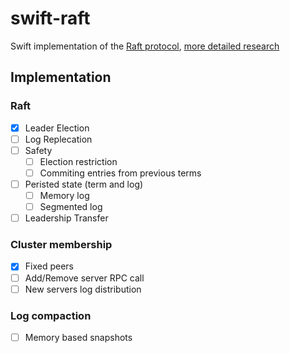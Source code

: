 # swift-raft

Swift implementation of the [Raft protocol](https://raft.github.io/raft.pdf), 
[more detailed research](https://github.com/ongardie/dissertation/blob/master/online-trim.pdf)

## Implementation

### Raft

- [x] Leader Election
- [ ] Log Replecation
- [ ] Safety
  - [ ] Election restriction
  - [ ] Commiting entries from previous terms
- [ ] Peristed state (term and log)
  - [ ] Memory log
  - [ ] Segmented log
- [ ] Leadership Transfer

### Cluster membership

- [x] Fixed peers
- [ ] Add/Remove server RPC call
- [ ] New servers log distribution

### Log compaction

- [ ] Memory based snapshots
